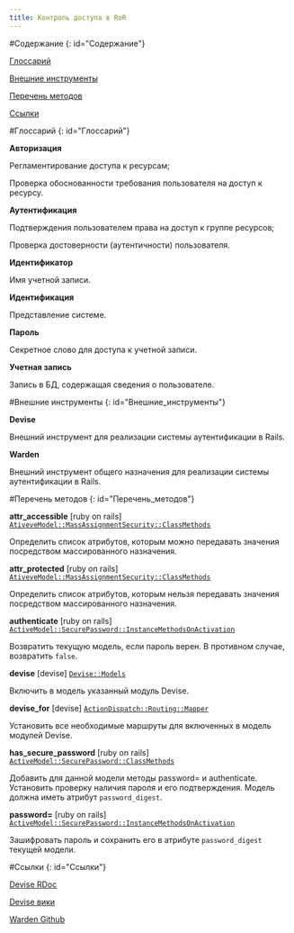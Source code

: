 ```yaml
---
title: Контроль доступа в RoR
---
```


#Содержание
{: id="Содержание"}

[Глоссарий](#Глоссарий)

[Внешние инструменты](#Внешние_инструменты)

[Перечень методов](#Перечень_методов)

[Ссылки](#Ссылки)

#Глоссарий
{: id="Глоссарий"}

**Авторизация**

Регламентирование доступа к ресурсам;

Проверка обоснованности требования пользователя на доступ к ресурсу.

**Аутентификация**

Подтверждения пользователем права на доступ к группе ресурсов;

Проверка достоверности (аутентичности) пользователя.

**Идентификатор**

Имя учетной записи.

**Идентификация**

Представление системе.

**Пароль**

Секретное слово для доступа к учетной записи.

**Учетная запись**

Запись в БД, содержащая сведения о пользователе.

#Внешние инструменты
{: id="Внешние_инструменты"}

**Devise**

Внешний инструмент для реализации системы аутентификации в Rails.

**Warden**

Внешний инструмент общего назначения для реализации системы аутентификации в Rails.

#Перечень методов
{: id="Перечень_методов"}

**attr_accessible** \[ruby on rails\] [`AtiveveModel::MassAssignmentSecurity::ClassMethods`](http://rdoc.info/gems/activemodel/ActiveModel/MassAssignmentSecurity/ClassMethods)

Определить список атрибутов, которым можно передавать значения посредством массированного назначения.

**attr_protected** \[ruby on rails\] [`AtiveveModel::MassAssignmentSecurity::ClassMethods`](http://rdoc.info/gems/activemodel/ActiveModel/MassAssignmentSecurity/ClassMethods)

Определить список атрибутов, которым нельзя передaвать значения посредством массированного назначения.

**authenticate** \[ruby on rails\] [`ActiveModel::SecurePassword::InstanceMethodsOnActivation`](http://rdoc.info/gems/activemodel/ActiveModel/SecurePassword/InstanceMethodsOnActivation)

Возвратить текущую модель, если пароль верен. В противном случае, возвратить `false`.

**devise** \[devise\] [`Devise::Models`](http://rdoc.info/gems/devise/Devise/Models)

Включить в модель указанный модуль Devise.

**devise_for** \[devise\] [`ActionDispatch::Routing::Mapper`](http://rdoc.info/gems/devise/ActionDispatch/Routing/Mapper)

Установить все необходимые маршруты для включенных в модель модулей Devise.

**has_secure_password** \[ruby on rails\] [`ActiveModel::SecurePassword::ClassMethods`](http://rdoc.info/gems/activemodel/ActiveModel/SecurePassword/ClassMethods)

Добавить для данной модели методы password= и authenticate. Установить проверку наличия пароля и его подтверждения. Модель должна иметь атрибут `password_digest`.

**password=** \[ruby on rails\] [`ActiveModel::SecurePassword::InstanceMethodsOnActivation`](http://rdoc.info/gems/activemodel/ActiveModel/SecurePassword/InstanceMethodsOnActivation)

Зашифровать пароль и сохранить его в атрибуте `password_digest` текущей модели.

#Ссылки
{: id="Ссылки"}

[Devise RDoc](http://rubydoc.info/gems/devise/frames)

[Devise вики](https://github.com/plataformatec/devise/wiki)

[Warden Github](https://github.com/hassox/warden)
